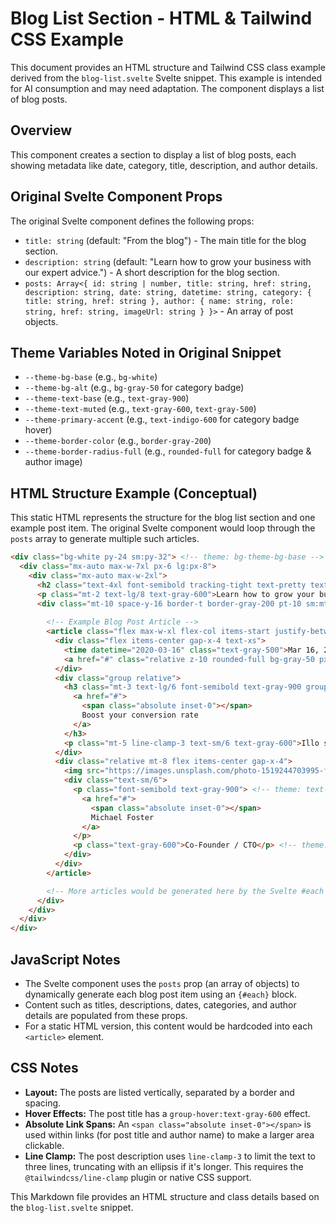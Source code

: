 # Blog List Section - HTML & Tailwind CSS Example

This document provides an HTML structure and Tailwind CSS class example derived from the `blog-list.svelte` Svelte snippet. This example is intended for AI consumption and may need adaptation. The component displays a list of blog posts.

## Overview

This component creates a section to display a list of blog posts, each showing metadata like date, category, title, description, and author details.

## Original Svelte Component Props

The original Svelte component defines the following props:

-   `title: string` (default: "From the blog") - The main title for the blog section.
-   `description: string` (default: "Learn how to grow your business with our expert advice.") - A short description for the blog section.
-   `posts: Array<{ id: string | number, title: string, href: string, description: string, date: string, datetime: string, category: { title: string, href: string }, author: { name: string, role: string, href: string, imageUrl: string } }>` - An array of post objects.

## Theme Variables Noted in Original Snippet

-   `--theme-bg-base` (e.g., `bg-white`)
-   `--theme-bg-alt` (e.g., `bg-gray-50` for category badge)
-   `--theme-text-base` (e.g., `text-gray-900`)
-   `--theme-text-muted` (e.g., `text-gray-600`, `text-gray-500`)
-   `--theme-primary-accent` (e.g., `text-indigo-600` for category badge hover)
-   `--theme-border-color` (e.g., `border-gray-200`)
-   `--theme-border-radius-full` (e.g., `rounded-full` for category badge & author image)

## HTML Structure Example (Conceptual)

This static HTML represents the structure for the blog list section and one example post item. The original Svelte component would loop through the `posts` array to generate multiple such articles.

```html
<div class="bg-white py-24 sm:py-32"> <!-- theme: bg-theme-bg-base -->
  <div class="mx-auto max-w-7xl px-6 lg:px-8">
    <div class="mx-auto max-w-2xl">
      <h2 class="text-4xl font-semibold tracking-tight text-pretty text-gray-900 sm:text-5xl">From the blog</h2> <!-- title prop, theme: text-theme-text-base -->
      <p class="mt-2 text-lg/8 text-gray-600">Learn how to grow your business with our expert advice.</p> <!-- description prop, theme: text-theme-text-muted -->
      <div class="mt-10 space-y-16 border-t border-gray-200 pt-10 sm:mt-16 sm:pt-16"> <!-- theme: border-theme-border-color -->
        
        <!-- Example Blog Post Article -->
        <article class="flex max-w-xl flex-col items-start justify-between">
          <div class="flex items-center gap-x-4 text-xs">
            <time datetime="2020-03-16" class="text-gray-500">Mar 16, 2020</time> <!-- theme: text-theme-text-muted -->
            <a href="#" class="relative z-10 rounded-full bg-gray-50 px-3 py-1.5 font-medium text-gray-600 hover:bg-gray-100">Marketing</a> <!-- theme: bg-theme-bg-alt, text-theme-text-muted, hover:bg-theme-bg-alt-hover, hover:text-theme-primary-accent -->
          </div>
          <div class="group relative">
            <h3 class="mt-3 text-lg/6 font-semibold text-gray-900 group-hover:text-gray-600"> <!-- theme: text-theme-text-base, group-hover:text-theme-text-muted -->
              <a href="#">
                <span class="absolute inset-0"></span>
                Boost your conversion rate
              </a>
            </h3>
            <p class="mt-5 line-clamp-3 text-sm/6 text-gray-600">Illo sint voluptas. Error voluptates culpa eligendi. Hic vel totam vitae illo. Non aliquid explicabo necessitatibus unde. Sed exercitationem placeat consectetur nulla deserunt vel iusto corrupti dicta laboris incididunt.</p> <!-- theme: text-theme-text-muted -->
          </div>
          <div class="relative mt-8 flex items-center gap-x-4">
            <img src="https://images.unsplash.com/photo-1519244703995-f4e0f30006d5?ixlib=rb-1.2.1&ixid=eyJhcHBfaWQiOjEyMDd9&auto=format&fit=facearea&facepad=2&w=256&h=256&q=80" alt="Michael Foster avatar" class="size-10 rounded-full bg-gray-50"> <!-- theme: bg-theme-bg-alt, rounded-theme-border-radius-full -->
            <div class="text-sm/6">
              <p class="font-semibold text-gray-900"> <!-- theme: text-theme-text-base -->
                <a href="#">
                  <span class="absolute inset-0"></span>
                  Michael Foster
                </a>
              </p>
              <p class="text-gray-600">Co-Founder / CTO</p> <!-- theme: text-theme-text-muted -->
            </div>
          </div>
        </article>

        <!-- More articles would be generated here by the Svelte #each block -->
      </div>
    </div>
  </div>
</div>
```

## JavaScript Notes
- The Svelte component uses the `posts` prop (an array of objects) to dynamically generate each blog post item using an `{#each}` block.
- Content such as titles, descriptions, dates, categories, and author details are populated from these props.
- For a static HTML version, this content would be hardcoded into each `<article>` element.

## CSS Notes
- **Layout:** The posts are listed vertically, separated by a border and spacing.
- **Hover Effects:** The post title has a `group-hover:text-gray-600` effect.
- **Absolute Link Spans:** An `<span class="absolute inset-0"></span>` is used within links (for post title and author name) to make a larger area clickable.
- **Line Clamp:** The post description uses `line-clamp-3` to limit the text to three lines, truncating with an ellipsis if it's longer. This requires the `@tailwindcss/line-clamp` plugin or native CSS support.

This Markdown file provides an HTML structure and class details based on the `blog-list.svelte` snippet.
